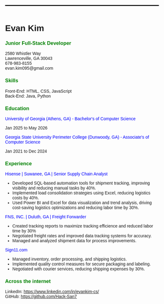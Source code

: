 <!DOCTYPE html>
<html>
<header style="border-top: 3px solid black; padding-top: 1px;">

</header>
<body style="font-family: Arial, sans-serif;">

<h1>Evan Kim</h1>
<h3 style="color: green">Junior Full-Stack Developer</h3>
<p>2580 Whistler Way <br>
Lawrenceville, GA 30043 <br>
678-983-8155<br>
evan.kim095@gmail.com</p>

<h3 style="color: green;">Skills</h3>
<p>Front-End: HTML, CSS, JavaScript<br>
Back-End: Java, Python</p>

<h3 style="color: green">Education</h3>
<p style="color:blue">University of Georgia (Athens, GA) - Bachelor's of Computer Science</p>
<p>Jan 2025 to May 2026</p>
<p style="color:blue">Georgia State University Perimeter College (Dunwoody, GA) - Associate's of Computer Science</p>
<p>Jan 2021 to Dec 2024</p>

<h3 style="color: green">Experience</h3>
<p style="color: blue">Hisense | Suwanee, GA | Senior Supply Chain Analyst</p>
<ul>
          <li>Developed SQL-based automation tools for shipment tracking, improving visibility and reducing manual tasks by 40%.</li>
          <li>Implemented load consolidation strategies using Excel, reducing logistics costs by 40%.</li>
          <li>Used Power BI and Excel for data visualization and trend analysis, driving cost-saving logistics optimizations and reducing labor time by 30%.</li>
</ul>
<p style="color: blue">FNS, INC. | Duluth, GA | Freight Forwarder</p>
<ul>
          <li>Created tracking reports to maximize tracking efficience and reduced labor time by 30%</li>
          <li>Negotiated freight rates and improved data tracking systems for accuracy.</li>
          <li>Managed and analyzed shipment data for process improvements.</li>
</ul>
<p style="color: blue">Sign11.com</p>
<ul>
          <li>Managed inventory, order processing, and shipping logistics.</li>
          <li>Implemented quality control measures for secure packaging and labeling.</li>
          <li>Negotiated with courier services, reducing shipping expenses by 30%.</li>
</ul>

<h3 style="color: green;">Across the internet</h3>
<p>LinkedIn: <a href=https://www.linkedin.com/in/evankim-cs/>https://www.linkedin.com/in/evankim-cs/</a><br>
GitHub: <a href=https://github.com/Hack-San7>https://github.com/Hack-San7</a></p>

</body>
</html>
